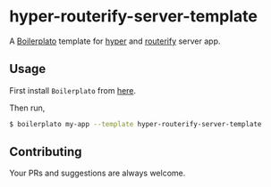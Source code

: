 # hyper-routerify-server-template

A [Boilerplato](https://github.com/boilerplato/boilerplato) template for [hyper](https://hyper.rs/) and [routerify](https://github.com/routerify/routerify) server app.

## Usage

First install `Boilerplato` from [here](https://github.com/boilerplato/boilerplato).

Then run,

```sh
$ boilerplato my-app --template hyper-routerify-server-template
```

## Contributing

Your PRs and suggestions are always welcome.